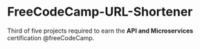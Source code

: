 # FreeCodeCamp-URL-Shortener
Third of five projects required to earn the **API and Microservices** certification @freeCodeCamp.
